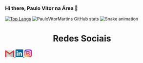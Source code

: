 ### Hi there, Paulo Vitor na Área 👋

 [![Top Langs](https://github-readme-stats.vercel.app/api/top-langs/?username=PauloVitorMartins&layout=compact&theme=dracula)](https://github.com/PauloVitorMartins/github-readme-stats)
![PauloVitorMartins GitHub stats](https://github-readme-stats.vercel.app/api?username=PauloVitorMartins&show_icons=true&theme=dracula)
![Snake animation](https://github.com/PauloVitorMartins/PauloVitorMartins/blob/output/github-contribution-grid-snake.svg)
<h1 align="center">Redes Sociais</h1>
    <a href = "mailto: pm885144@gmail.com">
      <img width="30" src="gmail.svg">
    </a>
    <a href = "https://www.linkedin.com/in/paulo-vitor-martins-silva-dev/">
      <img width="25" src="linkedin.svg">
    </a>
    <a href = "https://www.instagram.com/pvitor_martins/">
      <img width="25" src="instagram.png">
    </a>
